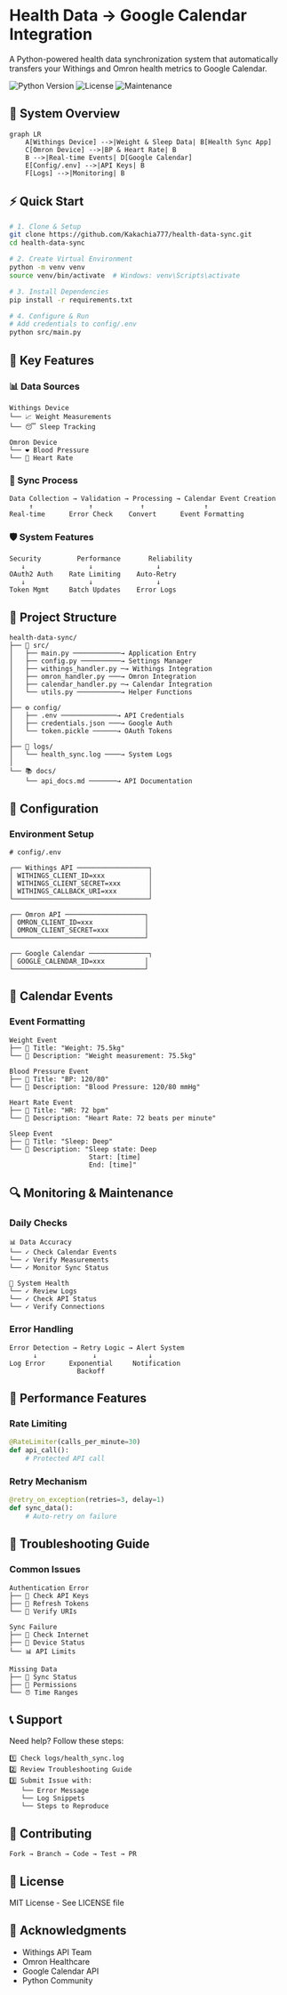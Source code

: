 # Health Data → Google Calendar Integration

A Python-powered health data synchronization system that automatically transfers your Withings and Omron health metrics to Google Calendar.

![Python Version](https://img.shields.io/badge/python-3.8%2B-blue)
![License](https://img.shields.io/badge/license-MIT-green)
![Maintenance](https://img.shields.io/badge/maintenance-active-green.svg)

## 🔄 System Overview

```mermaid
graph LR
    A[Withings Device] -->|Weight & Sleep Data| B[Health Sync App]
    C[Omron Device] -->|BP & Heart Rate| B
    B -->|Real-time Events| D[Google Calendar]
    E[Config/.env] -->|API Keys| B
    F[Logs] -->|Monitoring| B
```

## ⚡ Quick Start

```bash
# 1. Clone & Setup
git clone https://github.com/Kakachia777/health-data-sync.git
cd health-data-sync

# 2. Create Virtual Environment
python -m venv venv
source venv/bin/activate  # Windows: venv\Scripts\activate

# 3. Install Dependencies
pip install -r requirements.txt

# 4. Configure & Run
# Add credentials to config/.env
python src/main.py
```

## 🌟 Key Features

### 📊 Data Sources
```
Withings Device
└── 📈 Weight Measurements
└── 😴 Sleep Tracking
    
Omron Device
└── ❤️ Blood Pressure
└── 💓 Heart Rate
```

### 🔄 Sync Process
```
Data Collection → Validation → Processing → Calendar Event Creation
     ↑              ↑            ↑               ↑
Real-time      Error Check    Convert      Event Formatting
```

### 🛡️ System Features
```
Security         Performance       Reliability
   ↓                ↓                ↓
OAuth2 Auth    Rate Limiting    Auto-Retry
   ↓                ↓                ↓
Token Mgmt     Batch Updates    Error Logs
```

## 📂 Project Structure

```
health-data-sync/
├── 📱 src/
│   ├── main.py ────────────→ Application Entry
│   ├── config.py ──────────→ Settings Manager
│   ├── withings_handler.py ─→ Withings Integration
│   ├── omron_handler.py ───→ Omron Integration
│   ├── calendar_handler.py ─→ Calendar Integration
│   └── utils.py ───────────→ Helper Functions
│
├── ⚙️ config/
│   ├── .env ──────────────→ API Credentials
│   ├── credentials.json ───→ Google Auth
│   └── token.pickle ──────→ OAuth Tokens
│
├── 📝 logs/
│   └── health_sync.log ────→ System Logs
│
└── 📚 docs/
    └── api_docs.md ───────→ API Documentation
```

## 🔧 Configuration

### Environment Setup
```env
# config/.env

┌── Withings API ──────────────────┐
│ WITHINGS_CLIENT_ID=xxx           │
│ WITHINGS_CLIENT_SECRET=xxx       │
│ WITHINGS_CALLBACK_URI=xxx        │
└──────────────────────────────────┘

┌── Omron API ────────────────────┐
│ OMRON_CLIENT_ID=xxx             │
│ OMRON_CLIENT_SECRET=xxx         │
└─────────────────────────────────┘

┌── Google Calendar ───────────────┐
│ GOOGLE_CALENDAR_ID=xxx          │
└─────────────────────────────────┘
```

## 📅 Calendar Events

### Event Formatting
```
Weight Event
├── 📌 Title: "Weight: 75.5kg"
└── 📝 Description: "Weight measurement: 75.5kg"

Blood Pressure Event
├── 📌 Title: "BP: 120/80"
└── 📝 Description: "Blood Pressure: 120/80 mmHg"

Heart Rate Event
├── 📌 Title: "HR: 72 bpm"
└── 📝 Description: "Heart Rate: 72 beats per minute"

Sleep Event
├── 📌 Title: "Sleep: Deep"
└── 📝 Description: "Sleep state: Deep
                    Start: [time]
                    End: [time]"
```

## 🔍 Monitoring & Maintenance

### Daily Checks
```
📊 Data Accuracy
└── ✓ Check Calendar Events
└── ✓ Verify Measurements
└── ✓ Monitor Sync Status

📝 System Health
└── ✓ Review Logs
└── ✓ Check API Status
└── ✓ Verify Connections
```

### Error Handling
```
Error Detection → Retry Logic → Alert System
      ↓              ↓             ↓
Log Error      Exponential     Notification
                 Backoff
```

## 🚀 Performance Features

### Rate Limiting
```python
@RateLimiter(calls_per_minute=30)
def api_call():
    # Protected API call
```

### Retry Mechanism
```python
@retry_on_exception(retries=3, delay=1)
def sync_data():
    # Auto-retry on failure
```

## 🔧 Troubleshooting Guide

### Common Issues
```
Authentication Error
├── 🔑 Check API Keys
├── 🔄 Refresh Tokens
└── 🔗 Verify URIs

Sync Failure
├── 📡 Check Internet
├── 📱 Device Status
└── 📊 API Limits

Missing Data
├── 🔄 Sync Status
├── 🔑 Permissions
└── ⏰ Time Ranges
```

## 📞 Support

Need help? Follow these steps:
```
1️⃣ Check logs/health_sync.log
2️⃣ Review Troubleshooting Guide
3️⃣ Submit Issue with:
   └── Error Message
   └── Log Snippets
   └── Steps to Reproduce
```

## 🤝 Contributing

```
Fork → Branch → Code → Test → PR
```

## 📜 License

MIT License - See LICENSE file

## 🙏 Acknowledgments

- Withings API Team
- Omron Healthcare
- Google Calendar API
- Python Community
